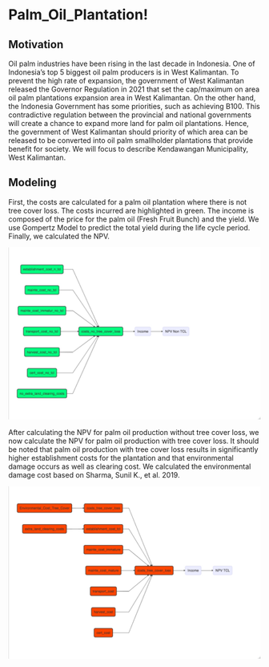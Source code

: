# Palm_Oil_Plantation!


## Motivation

Oil palm industries have been rising in the last decade in Indonesia.
One of Indonesia’s top 5 biggest oil palm producers is in West Kalimantan. To prevent the high rate of expansion, the government of West Kalimantan released the Governor Regulation in 2021 that set the cap/maximum on area oil palm plantations expansion area in West Kalimantan. On the other hand, the Indonesia Government has some priorities, such as achieving B100. This contradictive regulation between the provincial and national governments will create a chance to expand more land for palm oil plantations. Hence, the government of West Kalimantan should priority of which area can be released to be converted into oil palm smallholder plantations that provide benefit for society. We will focus to describe Kendawangan Municipality, West Kalimantan.


## Modeling

First, the costs are calculated for a palm oil plantation where there is not tree cover loss. The costs incurred are highlighted in green. The income is composed of the price for the palm oil (Fresh Fruit Bunch) and the yield. We use Gompertz Model to predict the total yield during the life cycle period. Finally, we calculated the NPV.

![image info](./Chart_2_Costs_NTCL.jpeg)


After calculating the NPV for palm oil production without tree cover loss, we now calculate the NPV for palm oil production with tree cover loss. It should be noted that palm oil production with tree cover loss results in significantly higher establishment costs for the plantation and that environmental damage occurs as well as clearing cost. We calculated the environmental damage cost based on Sharma, Sunil K., et al. 2019.


![image info](./Chart_1_costs_TCL.jpeg)